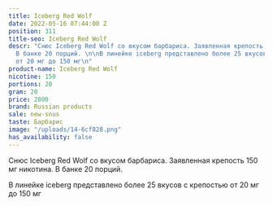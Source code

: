 ```yaml
---
title: Iceberg Red Wolf
date: 2022-05-16 07:44:00 Z
position: 311
title-seo: Iceberg Red Wolf
descr: "Снюс Iceberg Red Wolf со вкусом барбариса. Заявленная крепость 150 мг никотина.
  В банке 20 порций. \n\nВ линейке iceberg представлено более 25 вкусов с крепостью
  от 20 мг до 150 мг\n"
product-name: Iceberg Red Wolf
nicotine: 150
portions: 20
gram: 20
price: 2800
brand: Russian products
sale: new-snus
taste: Барбарис
image: "/uploads/14-6cf828.png"
has_availability: false
---
```


Снюс Iceberg Red Wolf со вкусом барбариса. Заявленная крепость 150 мг никотина. В банке 20 порций. 

В линейке iceberg представлено более 25 вкусов с крепостью от 20 мг до 150 мг
